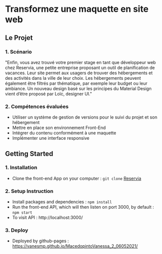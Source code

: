 # Transformez une maquette en site web

## Le Projet

### 1. Scénario

"Enfin, vous avez trouvé votre premier stage en tant que développeur web chez Reservia, une
petite entreprise proposant un outil de planification de vacances. Leur site permet aux usagers
de trouver des hébergements et des activités dans la ville de leur choix. Les hébergements
peuvent également être filtrés par thématique, par exemple leur budget ou leur ambiance.
Un nouveau design basé sur les principes du Material Design vient d’être proposé par Loïc,
designer UI."

### 2. Compétences évaluées

* Utiliser un système de gestion de versions pour le suivi du projet et son hébergement
* Mettre en place son environnement Front-End
* Intégrer du contenu conformément à une maquette
* Implémenter une interface responsive

## Getting Started 

### 1. Installation

- Clone the front-end App on your computer : `git clone`
[Reservia](https://github.com/VanesMP/MacedopintoVanessa_2_06052021)

### 2. Setup Instruction

- Install packages and dependencies : `npm install`
- Run the front-end API, which will then listen on port 3000, by default : `npm start`
- To visit API : http://localhost:3000/

### 3. Deploy

- Deployed by github-pages : https://vanesmp.github.io/MacedopintoVanessa_2_06052021/

